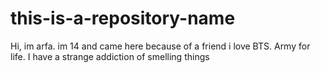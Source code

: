 # this-is-a-repository-name

  Hi, im arfa. im 14 and came here because of a friend
  i love BTS. Army for life.
  I have a strange addiction of smelling things
